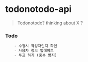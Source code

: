 # todonotodo-api

> Todonotodo? thinking about X ?

### Todo
`````sql
    - 수정시 작성자인지 확인
    - 사용자 정보 업데이트
    - 투표 하기 (중복 방지)
`````
